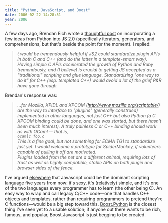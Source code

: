 ```yaml
---
title: "Python, JavaScript, and Boost"
date: 2006-02-22 14:28:51
year: 2006
---
```

<p>A few days ago, Brendan Eich wrote a <a href="http://weblogs.mozillazine.org/roadmap/archives/2006/02/js_and_python_news.html">thoughtful
post</a> on incorporating a few ideas from Python into JS 2.0
(specifically iterators, generators, and comprehensions, but that's
beside the point for the moment).  I replied:</p>

<blockquote><em>
t would be tremendously helpful if JS2 could standardize plugin APIs
in both C and C++ (and do the latter in a template-smart way). Having
simple C APIs accelerated the growth of Python and Ruby tremendously,
and (I believe) is crucial to getting JS accepted as a "traditional"
scripting and glue language. Standardizing "one way to do it" for C++
(esp. templated C++) would avoid a lot of the grief P&amp;R have gone
through.
</em></blockquote>

<p>Brendan's response was:</p>

<blockquote><em>
…for Mozilla, XPIDL and XPCOM (<a href="http://www.mozilla.org/scriptable/">http://www.mozilla.org/scriptable/</a>)
are the way to interface to "plugins" (generally construed)
implemented in other languages, not just C++ but also Python (a C
XPCOM binding could be done, and one was started, but there hasn't
been much interest). A truly painless C or C++ binding should work as
with OCaml -- that is,
<br />
<code>ocamlc foo.c</code>
<br />
This is a fine goal, but not something for ECMA TG1 to standardize
just yet. I would welcome a prototype for SpiderMonkey, if volunteers
capable of pulling it off are motivated.
<br />
Plugins loaded from the net are a different animal, requiring lots of
trust as well as highly compatible, stable APIs on both plugin and
browser sides of the fence.
</em></blockquote>

<p>I've argued <a href="http://www.ddj.com/documents/s=9776/ddj1126538834462/">elsewhere</a>
that Javascript could be the dominant scripting language five years
from now: it's sexy, it's (relatively) simple, and it's one of the two
languages every programmer has to learn (the other being C).  An easy
way to wrap and call legacy C/C++ code—one that handles C++ objects
and templates, rather than requiring programmers to pretend they're
C functions—would be a big step toward this.  <a href="http://www.boost.org/libs/python/doc/index.html">Boost.Python</a>
is the closest thing I've seen yet to a usable solution; if anyone out
there wants to be rich, famous, and popular, Boost.Javascript is just
begging to be created.</p>
